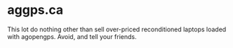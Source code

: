 # aggps.ca

This lot do nothing other than sell over-priced reconditioned laptops loaded with agopengps. Avoid, and tell your friends.